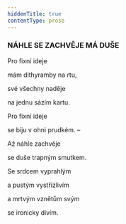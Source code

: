 ```yaml
---
hiddenTitle: true
contentType: prose
---
```


<section>

### NÁHLE SE ZACHVĚJE MÁ DUŠE

Pro fixní ideje 

mám dithyramby na rtu, 

své všechny naděje 

na jednu sázím kartu.

Pro fixní ideje 

se biju v ohni prudkém. – 

Až náhle zachvěje 

se duše trapným smutkem.

Se srdcem vyprahlým 

a pustým vystřízlivím 

a mrtvým vznětům svým 

se ironicky divím.

</section>
